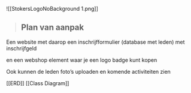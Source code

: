 ![[StokersLogoNoBackground 1.png]]

>## Plan van aanpak

  

Een website met daarop een inschrijfformulier (database met leden) met inschrijfgeld 

en een webshop element waar je een logo badge kunt kopen 

Ook kunnen de leden foto’s uploaden en komende activiteiten zien

[[ERD]]
[[Class Diagram]]
